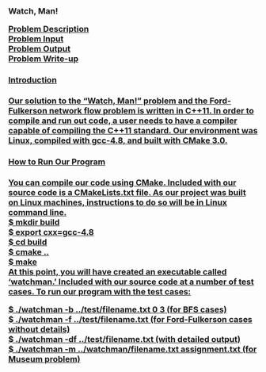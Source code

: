 <h3>Watch, Man!

<a href="http://acm-ecna.ysu.edu/ProblemSet/ecna2014.pdf" target="_blank">Problem Description <br/>
<a href="http://acm-ecna.ysu.edu/ProblemSet/Problems/I/I.in" target="_blank">Problem Input <br/>
<a href="http://acm-ecna.ysu.edu/ProblemSet/Problems/I/I.out" target="_blank">Problem Output <br/>
<a href="https://docs.google.com/a/zips.uakron.edu/document/d/1o3FiO_CLLbPdnd6F10IHJFM-K7UefA5GbJyx6taoPhw/edit" target="_blank"> Problem Write-up <br/>

<h4>Introduction</h4>
Our solution to the “Watch, Man!” problem and the Ford-Fulkerson network flow problem is written in C++11. In order to compile and run out code, a user needs to have a compiler capable of compiling the C++11 standard. Our environment was Linux, compiled with gcc-4.8, and built with CMake 3.0. 

<h4>How to Run Our Program</h4>
	You can compile our code using CMake. Included with our source code is a CMakeLists.txt file. As our project was built on Linux machines, instructions to do so will be in Linux command line. <br/>
$ mkdir build <br/>
$ export cxx=gcc-4.8 <br/>
$ cd build <br/>
$ cmake .. <br/>
$ make <br/>
	At this point, you will have created an executable called ‘watchman.’ Included with our source code at a number of test cases. To run our program with the test cases:<br/>

$ ./watchman -b ../test/filename.txt 0 3 (for BFS cases)<br/>
$ ./watchman -f ../test/filename.txt (for Ford-Fulkerson cases without details)<br/>
$ ./watchman -df ../test/filename.txt (with detailed output)<br/>
$ ./watchman -m ../watchman/filename.txt assignment.txt (for Museum problem)<br/>

